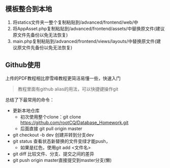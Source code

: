 ## 模板整合到本地

1. 将statics文件夹一整个复制粘贴到/advanced/frontend/web/中
2. 将AppAsset.php复制粘贴到/advanced/frontend/assets/中替换原文件(建议原文件先备份以免无法恢复)
3. main.php复制粘贴到/advanced/frontend/views/layouts/中替换原文件(建议原文件先备份以免无法恢复)

## Github使用

上传的PDF教程相比廖雪峰教程更简洁易懂一些，快速入门

> 教程里面有github alias的用法，可以快捷键操作git

总结了下最常用的命令：

- 更新本地仓库
  - 初次使用整个clone：git clone https://github.com/rootCQ/Database_Homework.git
  - 后面直接 git pull origin master
- git checkout -b dev 创建并转到分支dev
- git status 查看状态新替换的文件变绿才能push，
  - 如果是红色，使用git add <文件名>
- git diff 比较文件、分支、提交之间的差异
- git push origin master直接提交到master分支(懒)



